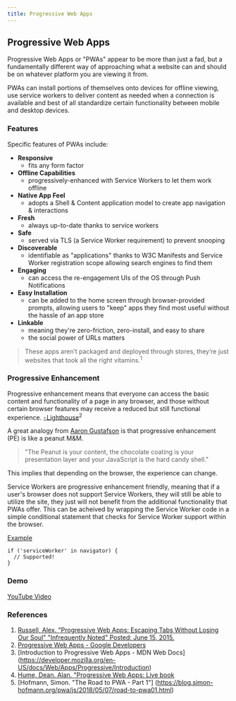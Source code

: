 ```yaml
---
title: Progressive Web Apps
---
```


## Progressive Web Apps

Progressive Web Apps or "PWAs" appear to be more than just a fad, but a fundamentally different way of approaching what a website can and should be on whatever platform you are viewing it from.

PWAs can install portions of themselves onto devices for offline viewing, use service workers to deliver content as needed when a connection is available and best of all standardize certain functionality between mobile and desktop devices.

### Features

Specific features of PWAs include:

* **Responsive**
  * fits any form factor
* **Offline Capabilities**
  * progressively-enhanced with Service Workers to let them work offline
* **Native App Feel**
  * adopts a Shell & Content application model to create app navigation & interactions
* **Fresh**
  * always up-to-date thanks to service workers
* **Safe**
  * served via TLS (a Service Worker requirement) to prevent snooping
* **Discoverable**
  * identifiable as "applications" thanks to W3C Manifests and Service Worker registration scope allowing search engines to find them
* **Engaging**
  * can access the re-engagement UIs of the OS through Push Notifications
* **Easy Installation**
  * can be added to the home screen through browser-provided prompts, allowing users to "keep" apps they find most useful without the hassle of an app store
* **Linkable**
  * meaning they're zero-friction, zero-install, and easy to share
  * the social power of URLs matters

> These apps aren’t packaged and deployed through stores, they’re just websites that took all the right vitamins.<sup>1</sup>

### Progressive Enhancement

Progressive enhancement means that everyone can access the basic content and functionality of a page in any browser, and those without certain browser features may receive a reduced but still functional experience. [- Lighthouse](https://medium.com/@addyosmani/progressive-web-apps-with-react-js-part-4-site-is-progressively-enhanced-b5ad7cf7a447)<sup>2</sup>

A great analogy from [Aaron Gustafson](http://alistapart.com/article/understandingprogressiveenhancement) is that progressive enhancement (PE) is like a peanut M&M.

> "The Peanut is your content, the chocolate coating is your presentation layer and your JavaScript is the hard candy shell."

This implies that depending on the browser, the experience can change.

Service Workers are progressive enhancement friendly, meaning that if a user's browser does not support Service 
Workers, they will still be able to utilize the site, they just will not benefit from the additional functionality that PWAs offer. This can be acheived by wrapping the Service Worker code in a simple conditional statement that checks for Service Worker support within the browser.

[Example](https://developer.mozilla.org/en-US/docs/Web/API/Navigator/serviceWorker)
```
if ('serviceWorker' in navigator) {
  // Supported!
}
```

### Demo

[YouTube Video](https://www.youtube.com/embed/esfi7ZLibmk)

### References

1. [Russell, Alex. "Progressive Web Apps: Escaping Tabs Without Losing Our Soul" "Infrequently Noted" Posted: June 15, 2015.](https://infrequently.org/2015/06/progressive-apps-escaping-tabs-without-losing-our-soul/)
2. [Progressive Web Apps - Google Developers](https://developers.google.com/web/progressive-web-apps/)
3. [Introduction to Progressive Web Apps - MDN Web Docs] (https://developer.mozilla.org/en-US/docs/Web/Apps/Progressive/Introduction)
4. [Hume, Dean. Alan. "Progressive Web Apps: Live book](https://livebook.manning.com/#!/book/progressive-web-apps/about-this-book/)
5. [Hofmann, Simon. "The Road to PWA - Part 1"] (https://blog.simon-hofmann.org/pwa/js/2018/05/07/road-to-pwa01.html)

